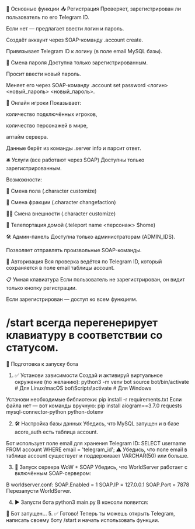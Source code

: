 🧠 Основные функции
📥 Регистрация
Проверяет, зарегистрирован ли пользователь по его Telegram ID.

Если нет — предлагает ввести логин и пароль.

Создаёт аккаунт через SOAP-команду .account create.

Привязывает Telegram ID к логину (в поле email MySQL базы).

🔐 Смена пароля
Доступна только зарегистрированным.

Просит ввести новый пароль.

Меняет его через SOAP-команду .account set password <логин> <новый_пароль> <новый_пароль>.

👥 Онлайн игроки
Показывает:

количество подключённых игроков,

количество персонажей в мире,

аптайм сервера.

Данные берёт из команды .server info и парсит ответ.

🛎 Услуги (все работают через SOAP)
Доступны только зарегистрированным.

Возможности:

🔁 Смена пола (.character customize)

🔄 Смена фракции (.character changefaction)

🧑‍🎨 Смена внешности (.character customize)

📍 Телепортация домой (.teleport name <персонаж> $home)

🛠️ Админ-панель
Доступна только администраторам (ADMIN_IDS).

Позволяет отправлять произвольные SOAP-команды.

🔐 Авторизация
Вся проверка ведётся по Telegram ID, который сохраняется в поле email таблицы account.

📋 Умная клавиатура
Если пользователь не зарегистрирован, он видит только кнопку регистрации.

Если зарегистрирован — доступ ко всем функциям.

/start всегда перегенерирует клавиатуру в соответствии со статусом.
========================================================================

🚀 Подготовка к запуску бота
1. ✅ Установи зависимости
Создай и активируй виртуальное окружение (по желанию):
python3 -m venv bot
source bot/bin/activate  # Для Linux/macOS
bot\Scripts\activate     # Для Windows

Установи необходимые библиотеки:
pip install -r requirements.txt
Если файла нет — вот команды вручную:
pip install aiogram==3.7.0 requests mysql-connector-python python-dotenv

2. 🛠️ Настройка базы данных
Убедись, что MySQL запущен и в базе acore_auth есть таблица account.

Бот использует поле email для хранения Telegram ID:
SELECT username FROM account WHERE email = 'telegram_id';
⚠️ Убедись, что поле email в таблице account существует и поддерживает VARCHAR(50) или больше.

3. 📡 Запуск сервера WoW + SOAP
Убедись, что WorldServer работает с включённым SOAP-сервером:

В worldserver.conf:
SOAP.Enabled = 1
SOAP.IP = 127.0.0.1
SOAP.Port = 7878
Перезапусти WorldServer.

4. ▶️ Запусти бота
python3 main.py
В консоли появится:

🚀 Бот запущен...
5. ✅ Готово!
Теперь ты можешь открыть Telegram, написать своему боту /start и начать использовать функции.
